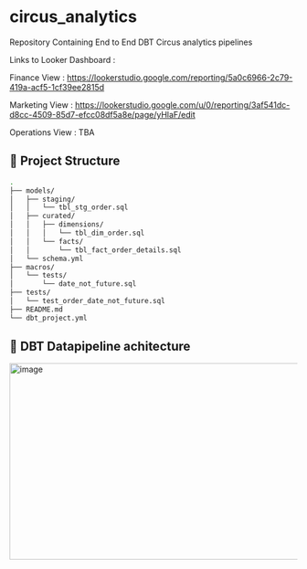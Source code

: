 # circus_analytics
Repository Containing End to End DBT Circus analytics pipelines 

Links to Looker Dashboard : 

Finance View  : https://lookerstudio.google.com/reporting/5a0c6966-2c79-419a-acf5-1cf39ee2815d

Marketing View : https://lookerstudio.google.com/u/0/reporting/3af541dc-d8cc-4509-85d7-efcc08df5a8e/page/yHlaF/edit

Operations View : TBA

## 📁 Project Structure

```bash
.
├── models/
│   ├── staging/
│   │   └── tbl_stg_order.sql
│   ├── curated/
│   │   ├── dimensions/
│   │   │   └── tbl_dim_order.sql
│   │   └── facts/
│   │       └── tbl_fact_order_details.sql
│   └── schema.yml
├── macros/
│   └── tests/
│       └── date_not_future.sql
├── tests/
│   └── test_order_date_not_future.sql
├── README.md
└── dbt_project.yml
```


## 📁 DBT Datapipeline achitecture 
<img width="707" height="344" alt="image" src="https://github.com/user-attachments/assets/0b259819-865b-4a7c-a5d3-dd428c618310" />

